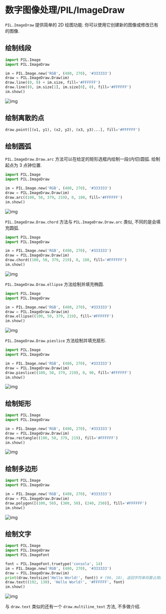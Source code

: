 # 数字图像处理/PIL/ImageDraw

`PIL.ImageDraw` 提供简单的 2D 绘图功能. 你可以使用它创建新的图像或修改已有的图像.

## 绘制线段

```py
import PIL.Image
import PIL.ImageDraw

im = PIL.Image.new('RGB', (480, 270), '#333333')
draw = PIL.ImageDraw.Draw(im)
draw.line((0, 0) + im.size, fill='#FFFFFF')
draw.line((0, im.size[1], im.size[0], 0), fill='#FFFFFF')
im.show()
```

![img](/img/pil/pil_imagedraw/line.jpg)

## 绘制离散的点

```py
draw.point([(x1, y1), (x2, y2), (x3, y3)...], fill='#FFFFFF')
```

## 绘制圆弧

`PIL.ImageDraw.Draw.arc` 方法可以在给定的矩形选框内绘制一段(内切)圆弧. 绘制起点为 3 点钟位置.

```py
import PIL.Image
import PIL.ImageDraw

im = PIL.Image.new('RGB', (480, 270), '#333333')
draw = PIL.ImageDraw.Draw(im)
draw.arc((100, 50, 379, 219), 0, 180, fill='#FFFFFF')
im.show()
```

![img](/img/pil/pil_imagedraw/arc.jpg)

`PIL.ImageDraw.Draw.chord` 方法与 `PIL.ImageDraw.Draw.arc` 类似, 不同的是会填充圆弧.

```py
import PIL.Image
import PIL.ImageDraw

im = PIL.Image.new('RGB', (480, 270), '#333333')
draw = PIL.ImageDraw.Draw(im)
draw.chord((100, 50, 379, 219), 0, 180, fill='#FFFFFF')
im.show()
```

![img](/img/pil/pil_imagedraw/chord.jpg)

`PIL.ImageDraw.Draw.ellipse` 方法绘制并填充椭圆.

```py
import PIL.Image
import PIL.ImageDraw

im = PIL.Image.new('RGB', (480, 270), '#333333')
draw = PIL.ImageDraw.Draw(im)
draw.ellipse((100, 50, 379, 219), fill='#FFFFFF')
im.show()
```

![img](/img/pil/pil_imagedraw/ellipse.jpg)

`PIL.ImageDraw.Draw.pieslice` 方法绘制并填充扇形.

```py
import PIL.Image
import PIL.ImageDraw

im = PIL.Image.new('RGB', (480, 270), '#333333')
draw = PIL.ImageDraw.Draw(im)
draw.pieslice((100, 50, 379, 219), 0, 90, fill='#FFFFFF')
im.show()
```

![img](/img/pil/pil_imagedraw/pieslice.jpg)

## 绘制矩形

```py
import PIL.Image
import PIL.ImageDraw

im = PIL.Image.new('RGB', (480, 270), '#333333')
draw = PIL.ImageDraw.Draw(im)
draw.rectangle((100, 50, 379, 219), fill='#FFFFFF')
im.show()
```

![img](/img/pil/pil_imagedraw/rectangle.jpg)

## 绘制多边形

```py
import PIL.Image
import PIL.ImageDraw

im = PIL.Image.new('RGB', (480, 270), '#333333')
draw = PIL.ImageDraw.Draw(im)
draw.polygon([(100, 50), (380, 50), (240, 250)], fill='#FFFFFF')
im.show()
```

![img](/img/pil/pil_imagedraw/polygon.jpg)

## 绘制文字

```py
import PIL.Image
import PIL.ImageDraw
import PIL.ImageFont

font = PIL.ImageFont.truetype('consola', 14)
im = PIL.Image.new('RGB', (480, 270), '#333333')
draw = PIL.ImageDraw.Draw(im)
print(draw.textsize('Hello World!', font)) # (96, 10), 返回字符串将要占用的像素区域大小
draw.text((192, 130), 'Hello World!', '#FFFFFF', font)
im.show()
```

![img](/img/pil/pil_imagedraw/text.jpg)

与 `draw.text` 类似的还有一个 `draw.multiline_text` 方法, 不多做介绍.
